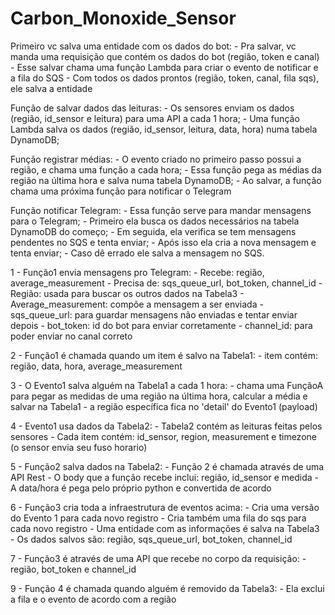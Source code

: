 # Carbon_Monoxide_Sensor

Primeiro vc salva uma entidade com os dados do bot:
	- Pra salvar, vc manda uma requisição que contém os dados do bot (região, token e canal)
	- Esse salvar chama uma função Lambda para criar o evento de notificar e a fila do SQS
	- Com todos os dados prontos (região, token, canal, fila sqs), ele salva a entidade

Função de salvar dados das leituras:
	- Os sensores enviam os dados (região, id_sensor e leitura) para uma API a cada 1 hora;
	- Uma função Lambda salva os dados (região, id_sensor, leitura, data, hora) numa tabela DynamoDB;

Função registrar médias:
	- O evento criado no primeiro passo possui a região, e chama uma função a cada hora;
	- Essa função pega as médias da região na última hora e salva numa tabela DynamoDB;
	- Ao salvar, a função chama uma próxima função para notificar o Telegram

Função notificar Telegram:
	- Essa função serve para mandar mensagens para o Telegram;
	- Primeiro ela busca os dados necessários na tabela DynamoDB do começo;
	- Em seguida, ela verifica se tem mensagens pendentes no SQS e tenta enviar;
	- Após isso ela cria a nova mensagem e tenta enviar;
	- Caso dê errado ele salva a mensagem no SQS.




1 - Função1 envia mensagens pro Telegram:
	- Recebe: região, average_measurement
	- Precisa de: sqs_queue_url, bot_token, channel_id
	- Região: usada para buscar os outros dados na Tabela3
	- Average_measurement: compõe a mensagem a ser enviada
	- sqs_queue_url: para guardar mensagens não enviadas e tentar enviar depois
	- bot_token: id do bot para enviar corretamente
	- channel_id: para poder enviar no canal correto

2 - Função1 é chamada quando um item é salvo na Tabela1:
	- item contém: região, data, hora, average_measurement

3 - O Evento1 salva alguém na Tabela1 a cada 1 hora:
	- chama uma FunçãoA para pegar as medidas de uma região na última hora, calcular a média e salvar na Tabela1
	- a região específica fica no 'detail' do Evento1 (payload)

4 - Evento1 usa dados da Tabela2:
	- Tabela2 contém as leituras feitas pelos sensores
	- Cada item contém: id_sensor, region, measurement e timezone (o sensor envia seu fuso horario)

5 - Função2 salva dados na Tabela2:
	- Função 2 é chamada através de uma API	Rest
	- O body que a função recebe inclui: região, id_sensor e medida
	- A data/hora é pega pelo próprio python e convertida de acordo

6 - Função3 cria toda a infraestrutura de eventos acima:
	- Cria uma versão do Evento 1 para cada novo registro
	- Cria também uma fila do sqs para cada novo registro
	- Uma entidade com as informações é salva na Tabela3
	- Os dados salvos são: região, sqs_queue_url, bot_token, channel_id

7 - Função3 é através de uma API que recebe no corpo da requisição:
	- região, bot_token e channel_id

9 - Função 4 é chamada quando alguém é removido da Tabela3:
	- Ela exclui a fila e o evento de acordo com a região